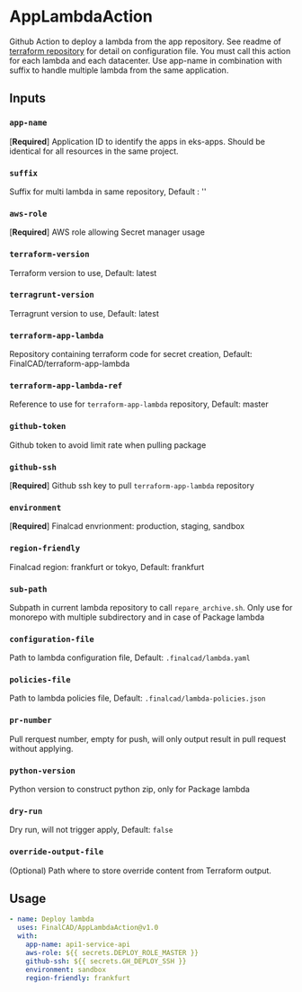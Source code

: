 # AppLambdaAction

Github Action to deploy a lambda from the app repository.
See readme of [terraform repository](https://github.com/FinalCAD/terraform-app-lambda) for detail on configuration file.
You must call this action for each lambda and each datacenter. Use app-name in combination with suffix to handle multiple lambda from the same application.

## Inputs
### `app-name`
[**Required**] Application ID to identify the apps in eks-apps. Should be identical for all resources in the same project.

### `suffix`
Suffix for multi lambda in same repository, Default : ''

### `aws-role`
[**Required**] AWS role allowing Secret manager usage

### `terraform-version`
Terraform version to use, Default: latest

### `terragrunt-version`
Terragrunt version to use, Default: latest

### `terraform-app-lambda`
Repository containing terraform code for secret creation, Default: FinalCAD/terraform-app-lambda

### `terraform-app-lambda-ref`
Reference to use for `terraform-app-lambda` repository, Default: master

### `github-token`
Github token to avoid limit rate when pulling package

### `github-ssh`
[**Required**] Github ssh key to pull `terraform-app-lambda` repository

### `environment`
[**Required**] Finalcad envrionment: production, staging, sandbox

### `region-friendly`
Finalcad region: frankfurt or tokyo, Default: frankfurt

### `sub-path`
Subpath in current lambda repository to call `repare_archive.sh`. Only use for monorepo with multiple subdirectory and in case of Package lambda

### `configuration-file`
Path to lambda configuration file, Default: `.finalcad/lambda.yaml`

### `policies-file`
Path to lambda policies file, Default: `.finalcad/lambda-policies.json`

### `pr-number`
Pull rerquest number, empty for push, will only output result in pull request without applying.

### `python-version`
Python version to construct python zip, only for Package lambda

### `dry-run`
Dry run, will not trigger apply, Default: `false`

### `override-output-file`
(Optional) Path where to store override content from Terraform output.

## Usage

```yaml
- name: Deploy lambda
  uses: FinalCAD/AppLambdaAction@v1.0
  with:
    app-name: api1-service-api
    aws-role: ${{ secrets.DEPLOY_ROLE_MASTER }}
    github-ssh: ${{ secrets.GH_DEPLOY_SSH }}
    environment: sandbox
    region-friendly: frankfurt
```
